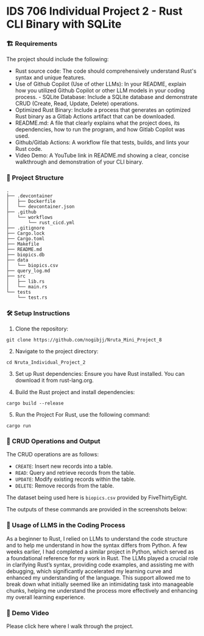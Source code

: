 # IDS 706 Individual Project 2 - Rust CLI Binary with SQLite

### 🏗️ Requirements
The project should include the following:
- Rust source code: The code should comprehensively understand Rust's syntax and unique features.
- Use of Github Copilot (Use of other LLMs): In your README, explain how you utilized Github Copilot or other LLM models in your coding process. - SQLite Database: Include a SQLite database and demonstrate CRUD (Create, Read, Update, Delete) operations.
- Optimized Rust Binary: Include a process that generates an optimized Rust binary as a Gitlab Actions artifact that can be downloaded.
- README.md: A file that clearly explains what the project does, its dependencies, how to run the program, and how Gitlab Copilot was used.
- Github/Gitlab Actions: A workflow file that tests, builds, and lints your Rust code.
- Video Demo: A YouTube link in README.md showing a clear, concise walkthrough and demonstration of your CLI binary.

### 📂 Project Structure
```
.
├── .devcontainer
│   ├── Dockerfile
│   └── devcontainer.json
├── .github
│   └── workflows
│       └── rust_cicd.yml
├── .gitignore
├── Cargo.lock
├── Cargo.toml
├── Makefile
├── README.md
├── biopics.db
├── data
│   └── biopics.csv
├── query_log.md
├── src
│   ├── lib.rs
│   └── main.rs
└── tests
    └── test.rs
```

### 🛠️ Setup Instructions
1. Clone the repository:
```
git clone https://github.com/nogibjj/Nruta_Mini_Project_8
```

2. Navigate to the project directory:
```
cd Nruta_Individual_Project_2
```

3. Set up Rust dependencies:
Ensure you have Rust installed. You can download it from rust-lang.org.

4. Build the Rust project and install dependencies:
```
cargo build --release
```

5. Run the Project
For Rust, use the following command:
```
cargo run
```

### 💾  CRUD Operations and Output
The CRUD operations are as follows:
- `CREATE`: Insert new records into a table.
- `READ`: Query and retrieve records from the table.
- `UPDATE`: Modify existing records within the table.
- `DELETE`: Remove records from the table.

The dataset being used here is `biopics.csv` provided by FiveThirtyEight.

The outputs of these commands are provided in the screenshots below:


### 🤖 Usage of LLMS in the Coding Process
As a beginner to Rust, I relied on LLMs to understand the code structure and to help me understand in how the syntax differs from Python. A few weeks earlier, I had completed a similar project in Python, which served as a foundational reference for my work in Rust. The LLMs played a crucial role in clarifying Rust’s syntax, providing code examples, and assisting me with debugging, which significantly accelerated my learning curve and enhanced my understanding of the language. This support allowed me to break down what initially seemed like an intimidating task into manageable chunks, helping me understand the process more effectively and enhancing my overall learning experience.

### 🎥 Demo Video
Please click here where I walk through the project.
